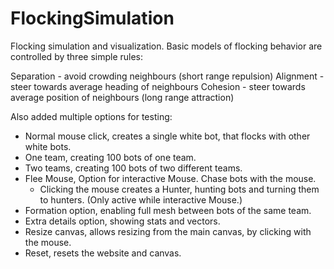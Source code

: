# FlockingSimulation
 Flocking simulation and visualization.
<Wikipedia>
 Basic models of flocking behavior are controlled by three simple rules:

 Separation - avoid crowding neighbours (short range repulsion)
 Alignment - steer towards average heading of neighbours
 Cohesion - steer towards average position of neighbours (long range attraction)
</Wikipedia>

Also added multiple options for testing:
- Normal mouse click, creates a single white bot, that flocks with other white bots.
- One team, creating 100 bots of one team.
- Two teams, creating 100 bots of two different teams.
- Flee Mouse, Option for interactive Mouse. Chase bots with the mouse.
   - Clicking the mouse creates a Hunter, hunting bots and turning them to hunters. (Only active while interactive Mouse.)
- Formation option, enabling full mesh between bots of the same team.
- Extra details option, showing stats and vectors.
- Resize canvas, allows resizing from the main canvas, by clicking with the mouse.
- Reset, resets the website and canvas.
